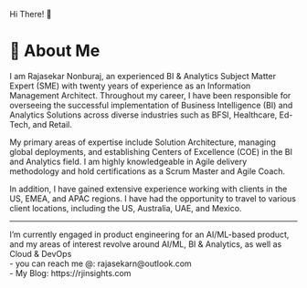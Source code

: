 Hi There! 👋 <h1>🚀 About Me</h1>

I am Rajasekar Nonburaj, an experienced BI & Analytics Subject Matter Expert (SME) with twenty years of experience as an Information Management Architect. Throughout my career, I have been responsible for overseeing the successful implementation of Business Intelligence (BI) and Analytics Solutions across diverse industries such as BFSI, Healthcare, Ed-Tech, and Retail.

My primary areas of expertise include Solution Architecture, managing global deployments, and establishing Centers of Excellence (COE) in the BI and Analytics field. I am highly knowledgeable in Agile delivery methodology and hold certifications as a Scrum Master and Agile Coach.

In addition, I have gained extensive experience working with clients in the US, EMEA, and APAC regions. I have had the opportunity to travel to various client locations, including the US, Australia, UAE, and Mexico.

<hr> </hr>
I’m currently engaged in product engineering for an AI/ML-based product, and my areas of interest revolve around AI/ML, BI & Analytics, as well as Cloud & DevOps <br>
- you can reach me @: rajasekarn@outlook.com <br>
- My Blog: https://rjinsights.com

<!---
rjinsights/rjinsights is a ✨ special ✨ repository because its `README.md` (this file) appears on your GitHub profile.
You can click the Preview link to take a look at your changes.
--->
